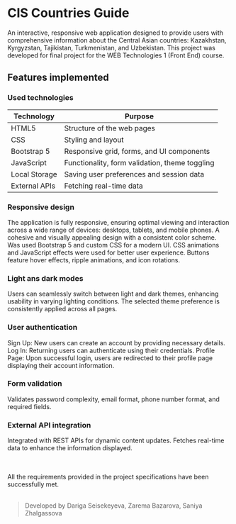 # CIS Countries Guide

An interactive, responsive web application designed to provide users with comprehensive information about the Central Asian countries: Kazakhstan, Kyrgyzstan, Tajikistan, Turkmenistan, and Uzbekistan. This project was developed for final project for the WEB Technologies 1 (Front End) course.


## Features implemented

### Used technologies
| Technology  | Purpose |
| ------------- | ------------- |
| HTML5  | Structure of the web pages  |
| CSS  | Styling and layout  |
| Bootstrap 5  | Responsive grid, forms, and UI components  |
| JavaScript  | Functionality, form validation, theme toggling  |
| Local Storage  | Saving user preferences and session data  |
| External APIs  | Fetching real-time data  |

### Responsive design
The application is fully responsive, ensuring optimal viewing and interaction across a wide range of devices: desktops, tablets, and mobile phones.
A cohesive and visually appealing design with a consistent color scheme.​
Was used Bootstrap 5 and custom CSS for a modern UI.
CSS animations and JavaScript effects were used for better user experience. Buttons feature hover effects, ripple animations, and icon rotations.

### Light ans dark modes
Users can seamlessly switch between light and dark themes, enhancing usability in varying lighting conditions. The selected theme preference is consistently applied across all pages.

### User authentication
Sign Up: New users can create an account by providing necessary details.​
Log In: Returning users can authenticate using their credentials.​
Profile Page: Upon successful login, users are redirected to their profile page displaying their account information.

### Form validation
Validates password complexity, email format, phone number format, and required fields.

### External API integration
Integrated with REST APIs for dynamic content updates. Fetches real-time data to enhance the information displayed.

<br /> <br />
All the requirements provided in the project specifications have been successfully met. 
<br /> <br />
> Developed by Dariga Seisekeyeva, Zarema Bazarova, Saniya Zhalgassova
